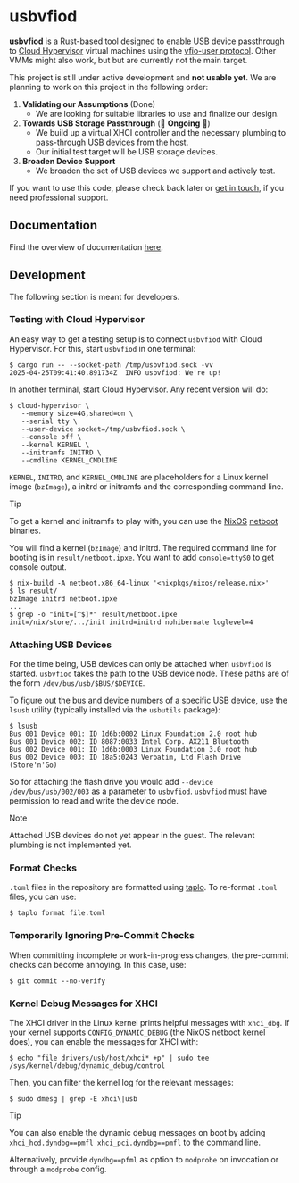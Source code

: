 # usbvfiod

**usbvfiod** is a Rust-based tool designed to enable USB device
passthrough to [Cloud
Hypervisor](https://github.com/cloud-hypervisor/cloud-hypervisor)
virtual machines using the [vfio-user
protocol](https://github.com/tmakatos/qemu/blob/master/docs/devel/vfio-user.rst). Other
VMMs might also work, but but are currently not the main target.

This project is still under active development and **not usable
yet**. We are planning to work on this project in the following order:

1. **Validating our Assumptions** (Done)
   - We are looking for suitable libraries to use and finalize our design.
2. **Towards USB Storage Passthrough** (🚧 **Ongoing** 🚧)
   - We build up a virtual XHCI controller and the necessary plumbing
     to pass-through USB devices from the host.
   - Our initial test target will be USB storage devices.
3. **Broaden Device Support**
   - We broaden the set of USB devices we support and actively test.

If you want to use this code, please check back later or [get in
touch](https://cyberus-technology.de/en/contact), if you need
professional support.

## Documentation

Find the overview of documentation [here](./docs/overview.md).

## Development

The following section is meant for developers.

### Testing with Cloud Hypervisor

An easy way to get a testing setup is to connect `usbvfiod` with Cloud
Hypervisor. For this, start `usbvfiod` in one terminal:

```console
$ cargo run -- --socket-path /tmp/usbvfiod.sock -vv
2025-04-25T09:41:40.891734Z  INFO usbvfiod: We're up!
```

In another terminal, start Cloud Hypervisor. Any recent version will
do:

```console
$ cloud-hypervisor \
   --memory size=4G,shared=on \
   --serial tty \
   --user-device socket=/tmp/usbvfiod.sock \
   --console off \
   --kernel KERNEL \
   --initramfs INITRD \
   --cmdline KERNEL_CMDLINE
```

`KERNEL`, `INITRD`, and `KERNEL_CMDLINE` are placeholders for a Linux
kernel image (`bzImage`), a initrd or initramfs and the corresponding
command line.

> [!TIP]
> To get a kernel and initramfs to play with, you can use the [NixOS](https://nixos.org/)
> [netboot](https://nixos.org/manual/nixos/stable/index.html#sec-booting-from-pxe) binaries.
>
> You will find a kernel (`bzImage`) and initrd. The required command
> line for booting is in `result/netboot.ipxe`. You want to add
> `console=ttyS0` to get console output.
>
> ```console
> $ nix-build -A netboot.x86_64-linux '<nixpkgs/nixos/release.nix>'
> $ ls result/
> bzImage initrd netboot.ipxe
> ...
> $ grep -o "init=[^$]*" result/netboot.ipxe
> init=/nix/store/.../init initrd=initrd nohibernate loglevel=4
> ```

### Attaching USB Devices

For the time being, USB devices can only be attached when `usbvfiod`
is started. `usbvfiod` takes the path to the USB device node. These
paths are of the form `/dev/bus/usb/$BUS/$DEVICE`.

To figure out the bus and device numbers of a specific USB device, use
the `lsusb` utility (typically installed via the `usbutils` package):

```console
$ lsusb
Bus 001 Device 001: ID 1d6b:0002 Linux Foundation 2.0 root hub
Bus 001 Device 002: ID 8087:0033 Intel Corp. AX211 Bluetooth
Bus 002 Device 001: ID 1d6b:0003 Linux Foundation 3.0 root hub
Bus 002 Device 003: ID 18a5:0243 Verbatim, Ltd Flash Drive (Store'n'Go)
```

So for attaching the flash drive you would add `--device
/dev/bus/usb/002/003` as a parameter to `usbvfiod`. `usbvfiod` must
have permission to read and write the device node.

> [!NOTE]
> Attached USB devices do not yet appear in the guest. The relevant plumbing
> is not implemented yet.

### Format Checks

`.toml` files in the repository are formatted using
[taplo](https://taplo.tamasfe.dev/). To re-format `.toml` files, you
can use:

```console
$ taplo format file.toml
```

### Temporarily Ignoring Pre-Commit Checks

When committing incomplete or work-in-progress changes, the pre-commit
checks can become annoying. In this case, use:

```console
$ git commit --no-verify
```

### Kernel Debug Messages for XHCI

The XHCI driver in the Linux kernel prints helpful messages with `xhci_dbg`.
If your kernel supports `CONFIG_DYNAMIC_DEBUG` (the NixOS netboot kernel does),
you can enable the messages for XHCI with:

```
$ echo "file drivers/usb/host/xhci* +p" | sudo tee /sys/kernel/debug/dynamic_debug/control
```

Then, you can filter the kernel log for the relevant messages:

```
$ sudo dmesg | grep -E xhci\|usb
```

> [!TIP]
> You can also enable the dynamic debug messages on boot by adding
> `xhci_hcd.dyndbg==pmfl xhci_pci.dyndbg==pmfl` to the command line.
>
> Alternatively, provide `dyndbg==pfml` as option to `modprobe` on
> invocation or through a `modprobe` config.
